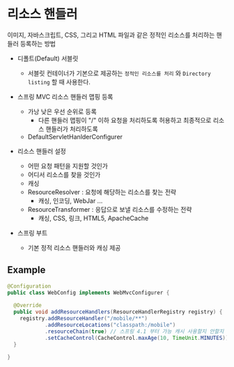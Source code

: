 # 리소스 핸들러

이미지, 자바스크립트, CSS, 그리고 HTML 파일과 같은 정적인 리소스를 처리하는 핸들러 등록하는 방법

- 디폴트(Default) 서블릿
  - 서블릿 컨테이너가 기본으로 제공하는 `정적인 리소스를 처리` 와 `Directory listing` 할 때 사용한다.
  
- 스프링 MVC 리소스 핸들러 맵핑 등록
  - 가낭 낮은 우선 순위로 등록
    - 다른 핸들러 맵핑이 "/" 이하 요청을 처리하도록 허용하고 최종적으로 리소스 핸들러가 처리하도록
  - DefaultServletHanlderConfigurer
  
- 리소스 핸들러 설정
  - 어떤 요청 패턴을 지원할 것인가
  - 어디서 리소스를 찾을 것인가
  - 캐싱
  - ResourceResolver : 요청에 해당하는 리소스를 찾는 전략
    - 캐싱, 인코딩, WebJar ...
  - ResourceTransformer : 응답으로 보낼 리소스를 수정하는 전략
    - 캐싱, CSS, 링크, HTML5, ApacheCache

- 스프링 부트
  - 기본 정적 리소스 핸들러와 캐싱 제공
  
## Example

```java
@Configuration
public class WebConfig implements WebMvcConfigurer {
  
  @Override
  public void addResourceHandlers(ResourceHandlerRegistry registry) {
    registry.addResourceHandler("/mobile/**")
            .addResourceLocations("classpath:/mobile")
            .resourceChain(true) // 스프링 4.1 부터 가능 캐시 사용할지 안할지
            .setCacheControl(CacheControl.maxAge(10, TimeUnit.MINUTES)); // 리소스가 변경되지 않았다면, 10분동안 캐싱
  }
  
}
```
